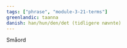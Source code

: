 ```yaml
---
tags: ["phrase", "module-3-21-terms"]
greenlandic: taanna
danish: han/hun/den/det (tidligere nævnte)
---
```

Småord